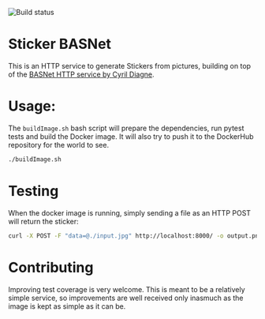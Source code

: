 ![Build status](http://brain.nur.systems:8080/job/photo-stickers/badge/icon)

# Sticker BASNet

This is an HTTP service to generate Stickers from pictures, building on top of the [BASNet HTTP 
service by Cyril Diagne](https://github.com/cyrildiagne/BASNet-http).

# Usage:

The `buildImage.sh` bash script will prepare the dependencies, run pytest tests and build the
Docker image. It will also try to push it to the DockerHub repository for the world to see.

```bash
./buildImage.sh
```

# Testing

When the docker image is running, simply sending a file as an HTTP POST will return the sticker:

```bash
curl -X POST -F "data=@./input.jpg" http://localhost:8000/ -o output.png
````

# Contributing

Improving test coverage is very welcome. This is meant to be a relatively simple service, so
improvements are well received only inasmuch as the image is kept as simple as it can be.


